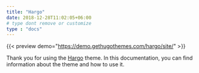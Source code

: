 ```yaml
---
title: "Hargo"
date: 2018-12-28T11:02:05+06:00 
# type dont remove or customize
type : "docs"
---
```


{{< preview demo="https://demo.gethugothemes.com/hargo/site/" >}}

Thank you for using the [Hargo](https://gethugothemes.com/themes/hargo/) theme. In this documentation, you can find information about the theme and how to use it.